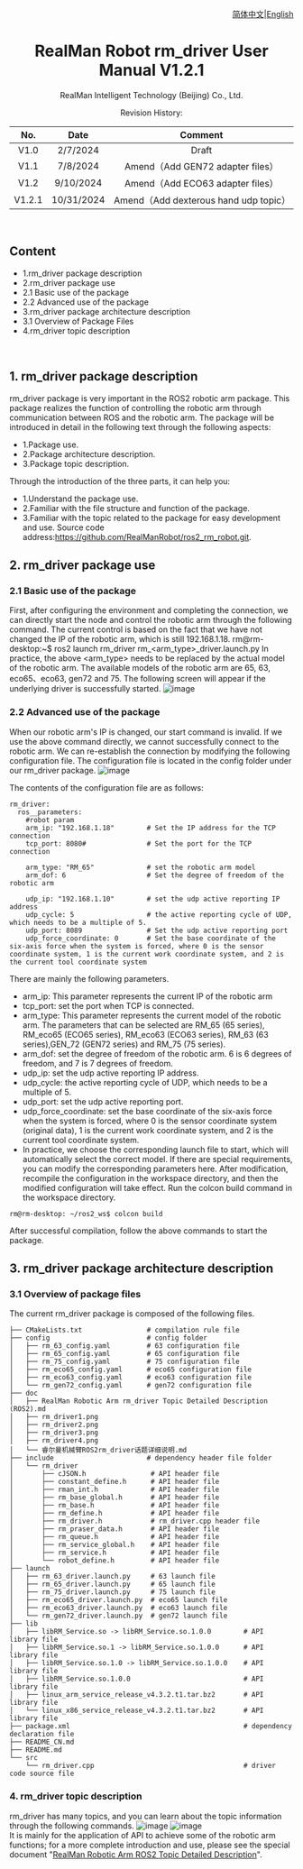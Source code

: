 <div align="right">

[简体中文](https://github.com/RealManRobot/ros2_rm_robot/blob/foxy/rm_driver/README_CN.md)|[English](https://github.com/RealManRobot/ros2_rm_robot/blob/foxy/rm_driver/README.md)
 
</div>

<div align="center">

# RealMan Robot rm_driver User Manual V1.2.1

RealMan Intelligent Technology (Beijing) Co., Ltd. 

Revision History:

|No.	  | Date   |	Comment |
| :---: | :----: | :---:   |
|V1.0	  | 2/7/2024  | Draft |
|V1.1	  | 7/8/2024  | Amend（Add GEN72 adapter files） |
|V1.2	  | 9/10/2024 | Amend（Add ECO63 adapter files） |
|V1.2.1 | 10/31/2024| Amend（Add dexterous hand udp topic） |

</div>

 

## Content
* 1.rm_driver package description
* 2.rm_driver package use
* 2.1 Basic use of the package
* 2.2 Advanced use of the package
* 3.rm_driver package architecture description
* 3.1 Overview of Package Files
* 4.rm_driver topic description



 
## 1. rm_driver package description
rm_driver package is very important in the ROS2 robotic arm package. This package realizes the function of controlling the robotic arm through communication between ROS and the robotic arm. The package will be introduced in detail in the following text through the following aspects:
* 1.Package use.
* 2.Package architecture description.
* 3.Package topic description.

Through the introduction of the three parts, it can help you:
* 1.Understand the package use.
* 2.Familiar with the file structure and function of the package.
* 3.Familiar with the topic related to the package for easy development and use.
Source code address:https://github.com/RealManRobot/ros2_rm_robot.git.
## 2. rm_driver package use
### 2.1 Basic use of the package
First, after configuring the environment and completing the connection, we can directly start the node and control the robotic arm through the following command.
The current control is based on the fact that we have not changed the IP of the robotic arm, which is still 192.168.1.18.
rm@rm-desktop:~$ ros2 launch rm_driver rm_<arm_type>_driver.launch.py
In practice, the above <arm_type> needs to be replaced by the actual model of the robotic arm. The available models of the robotic arm are 65, 63, eco65、eco63, gen72 and 75.
The following screen will appear if the underlying driver is successfully started.
![image](doc/rm_driver1.png)  
### 2.2 Advanced use of the package
When our robotic arm's IP is changed, our start command is invalid. If we use the above command directly, we cannot successfully connect to the robotic arm. We can re-establish the connection by modifying the following configuration file.
The configuration file is located in the config folder under our rm_driver package.
![image](doc/rm_driver4.png)  

The contents of the configuration file are as follows:

```
rm_driver: 
  ros__parameters:
    #robot param
    arm_ip: "192.168.1.18"        # Set the IP address for the TCP connection
    tcp_port: 8080#               # Set the port for the TCP connection
    
    arm_type: "RM_65"             # set the robotic arm model       
    arm_dof: 6                    # Set the degree of freedom of the robotic arm

    udp_ip: "192.168.1.10"        # set the udp active reporting IP address
    udp_cycle: 5                  # the active reporting cycle of UDP, which needs to be a multiple of 5.  
    udp_port: 8089                # Set the udp active reporting port   
    udp_force_coordinate: 0       # Set the base coordinate of the six-axis force when the system is forced, where 0 is the sensor coordinate system, 1 is the current work coordinate system, and 2 is the current tool coordinate system
```

There are mainly the following parameters.
* arm_ip: This parameter represents the current IP of the robotic arm
* tcp_port: set the port when TCP is connected.
* arm_type: This parameter represents the current model of the robotic arm. The parameters that can be selected are RM_65 (65 series), RM_eco65 (ECO65 series), RM_eco63 (ECO63 series), RM_63 (63 series),GEN_72 (GEN72 series) and RM_75 (75 series).
* arm_dof: set the degree of freedom of the robotic arm. 6 is 6 degrees of freedom, and 7 is 7 degrees of freedom.
* udp_ip: set the udp active reporting IP address.
* udp_cycle: the active reporting cycle of UDP, which needs to be a multiple of 5.
* udp_port: set the udp active reporting port.
* udp_force_coordinate: set the base coordinate of the six-axis force when the system is forced, where 0 is the sensor coordinate system (original data), 1 is the current work coordinate system, and 2 is the current tool coordinate system.
* In practice, we choose the corresponding launch file to start, which will automatically select the correct model. If there are special requirements, you can modify the corresponding parameters here. After modification, recompile the configuration in the workspace directory, and then the modified configuration will take effect.
Run the colcon build command in the workspace directory.

```
rm@rm-desktop: ~/ros2_ws$ colcon build
```

After successful compilation, follow the above commands to start the package.
## 3. rm_driver package architecture description
### 3.1 Overview of package files
The current rm_driver package is composed of the following files.

```
├── CMakeLists.txt                # compilation rule file
├── config                        # config folder
│   ├── rm_63_config.yaml         # 63 configuration file
│   ├── rm_65_config.yaml         # 65 configuration file
│   ├── rm_75_config.yaml         # 75 configuration file
│   ├── rm_eco65_config.yaml      # eco65 configuration file
│   ├── rm_eco63_config.yaml      # eco63 configuration file
│   └── rm_gen72_config.yaml      # gen72 configuration file
├── doc
│   ├── RealMan Robotic Arm rm_driver Topic Detailed Description (ROS2).md
│   ├── rm_driver1.png
│   ├── rm_driver2.png
│   ├── rm_driver3.png
│   ├── rm_driver4.png
│   └── 睿尔曼机械臂ROS2rm_driver话题详细说明.md
├── include                       # dependency header file folder
│   └── rm_driver
│       ├── cJSON.h                # API header file
│       ├── constant_define.h      # API header file
│       ├── rman_int.h             # API header file
│       ├── rm_base_global.h       # API header file
│       ├── rm_base.h              # API header file
│       ├── rm_define.h            # API header file
│       ├── rm_driver.h            # rm_driver.cpp header file
│       ├── rm_praser_data.h       # API header file
│       ├── rm_queue.h             # API header file
│       ├── rm_service_global.h    # API header file
│       ├── rm_service.h           # API header file
│       └── robot_define.h         # API header file
├── launch
│   ├── rm_63_driver.launch.py     # 63 launch file
│   ├── rm_65_driver.launch.py     # 65 launch file
│   ├── rm_75_driver.launch.py     # 75 launch file
│   ├── rm_eco65_driver.launch.py  # eco65 launch file
│   ├── rm_eco63_driver.launch.py  # eco63 launch file
│   └── rm_gen72_driver.launch.py  # gen72 launch file
├── lib
│   ├── libRM_Service.so -> libRM_Service.so.1.0.0        # API library file
│   ├── libRM_Service.so.1 -> libRM_Service.so.1.0.0      # API library file
│   ├── libRM_Service.so.1.0 -> libRM_Service.so.1.0.0    # API library file
│   ├── libRM_Service.so.1.0.0                            # API library file
│   ├── linux_arm_service_release_v4.3.2.t1.tar.bz2       # API library file
│   └── linux_x86_service_release_v4.3.2.t1.tar.bz2       # API library file
├── package.xml                                           # dependency declaration file
├── README_CN.md
├── README.md
└── src
    └── rm_driver.cpp                                     # driver code source file
```

### 4. rm_driver topic description
rm_driver has many topics, and you can learn about the topic information through the following commands.
![image](doc/rm_driver2.png)
![image](doc/rm_driver3.png)  
It is mainly for the application of API to achieve some of the robotic arm functions; for a more complete introduction and use, please see the special document "[RealMan Robotic Arm ROS2 Topic Detailed Description](https://github.com/RealManRobot/ros2_rm_robot/blob/foxy/rm_driver/doc/RealMan%20Robotic%20Arm%20rm_driver%20Topic%20Detailed%20Description%20(ROS2).md)".
